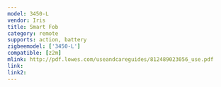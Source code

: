 ```yaml
---
model: 3450-L
vendor: Iris
title: Smart Fob
category: remote
supports: action, battery
zigbeemodel: ['3450-L']
compatible: [z2m]
mlink: http://pdf.lowes.com/useandcareguides/812489023056_use.pdf
link: 
link2: 
---
```

